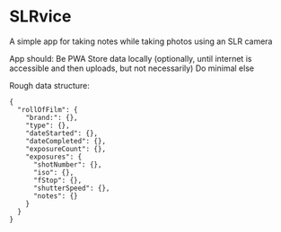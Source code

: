 # SLRvice
A simple app for taking notes while taking photos using an SLR camera

App should:
Be PWA
Store data locally (optionally, until internet is accessible and then uploads, but not necessarily)
Do minimal else

Rough data structure:
```
{
  "rollOfFilm": {
    "brand:": {},
    "type": {},
    "dateStarted": {},
    "dateCompleted": {},
    "exposureCount": {},
    "exposures": {
      "shotNumber": {},
      "iso": {},
      "fStop": {},
      "shutterSpeed": {},
      "notes": {}
    }
  }
}
```
